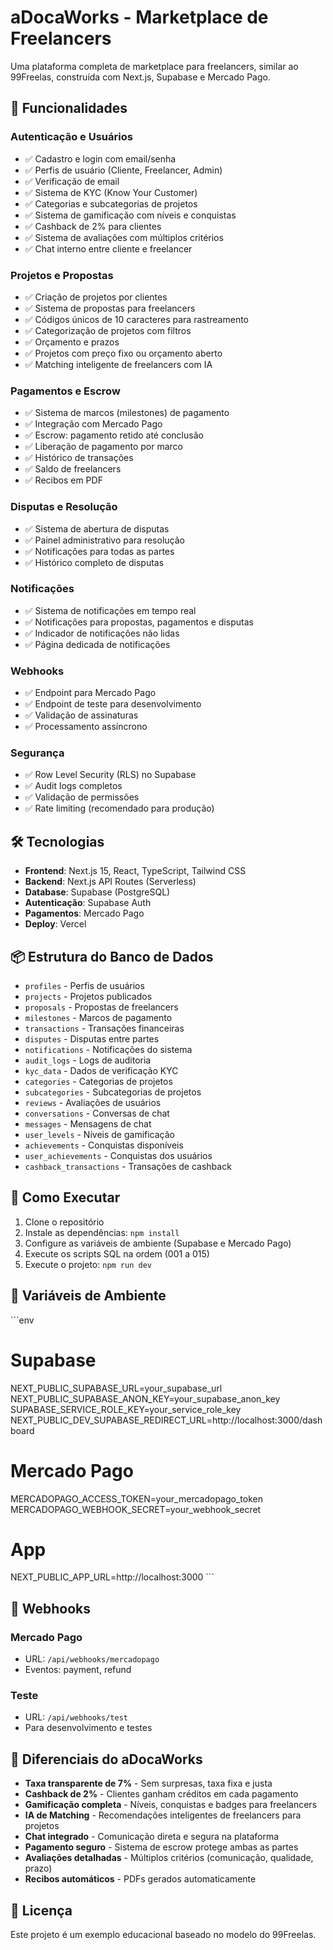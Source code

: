 # aDocaWorks - Marketplace de Freelancers

Uma plataforma completa de marketplace para freelancers, similar ao 99Freelas, construída com Next.js, Supabase e Mercado Pago.

## 🚀 Funcionalidades

### Autenticação e Usuários
- ✅ Cadastro e login com email/senha
- ✅ Perfis de usuário (Cliente, Freelancer, Admin)
- ✅ Verificação de email
- ✅ Sistema de KYC (Know Your Customer)
- ✅ Categorias e subcategorias de projetos
- ✅ Sistema de gamificação com níveis e conquistas
- ✅ Cashback de 2% para clientes
- ✅ Sistema de avaliações com múltiplos critérios
- ✅ Chat interno entre cliente e freelancer

### Projetos e Propostas
- ✅ Criação de projetos por clientes
- ✅ Sistema de propostas para freelancers
- ✅ Códigos únicos de 10 caracteres para rastreamento
- ✅ Categorização de projetos com filtros
- ✅ Orçamento e prazos
- ✅ Projetos com preço fixo ou orçamento aberto
- ✅ Matching inteligente de freelancers com IA

### Pagamentos e Escrow
- ✅ Sistema de marcos (milestones) de pagamento
- ✅ Integração com Mercado Pago
- ✅ Escrow: pagamento retido até conclusão
- ✅ Liberação de pagamento por marco
- ✅ Histórico de transações
- ✅ Saldo de freelancers
- ✅ Recibos em PDF

### Disputas e Resolução
- ✅ Sistema de abertura de disputas
- ✅ Painel administrativo para resolução
- ✅ Notificações para todas as partes
- ✅ Histórico completo de disputas

### Notificações
- ✅ Sistema de notificações em tempo real
- ✅ Notificações para propostas, pagamentos e disputas
- ✅ Indicador de notificações não lidas
- ✅ Página dedicada de notificações

### Webhooks
- ✅ Endpoint para Mercado Pago
- ✅ Endpoint de teste para desenvolvimento
- ✅ Validação de assinaturas
- ✅ Processamento assíncrono

### Segurança
- ✅ Row Level Security (RLS) no Supabase
- ✅ Audit logs completos
- ✅ Validação de permissões
- ✅ Rate limiting (recomendado para produção)

## 🛠️ Tecnologias

- **Frontend**: Next.js 15, React, TypeScript, Tailwind CSS
- **Backend**: Next.js API Routes (Serverless)
- **Database**: Supabase (PostgreSQL)
- **Autenticação**: Supabase Auth
- **Pagamentos**: Mercado Pago
- **Deploy**: Vercel

## 📦 Estrutura do Banco de Dados

- `profiles` - Perfis de usuários
- `projects` - Projetos publicados
- `proposals` - Propostas de freelancers
- `milestones` - Marcos de pagamento
- `transactions` - Transações financeiras
- `disputes` - Disputas entre partes
- `notifications` - Notificações do sistema
- `audit_logs` - Logs de auditoria
- `kyc_data` - Dados de verificação KYC
- `categories` - Categorias de projetos
- `subcategories` - Subcategorias de projetos
- `reviews` - Avaliações de usuários
- `conversations` - Conversas de chat
- `messages` - Mensagens de chat
- `user_levels` - Níveis de gamificação
- `achievements` - Conquistas disponíveis
- `user_achievements` - Conquistas dos usuários
- `cashback_transactions` - Transações de cashback

## 🚀 Como Executar

1. Clone o repositório
2. Instale as dependências: `npm install`
3. Configure as variáveis de ambiente (Supabase e Mercado Pago)
4. Execute os scripts SQL na ordem (001 a 015)
5. Execute o projeto: `npm run dev`

## 🔐 Variáveis de Ambiente

\`\`\`env
# Supabase
NEXT_PUBLIC_SUPABASE_URL=your_supabase_url
NEXT_PUBLIC_SUPABASE_ANON_KEY=your_supabase_anon_key
SUPABASE_SERVICE_ROLE_KEY=your_service_role_key
NEXT_PUBLIC_DEV_SUPABASE_REDIRECT_URL=http://localhost:3000/dashboard

# Mercado Pago
MERCADOPAGO_ACCESS_TOKEN=your_mercadopago_token
MERCADOPAGO_WEBHOOK_SECRET=your_webhook_secret

# App
NEXT_PUBLIC_APP_URL=http://localhost:3000
\`\`\`

## 📝 Webhooks

### Mercado Pago
- URL: `/api/webhooks/mercadopago`
- Eventos: payment, refund

### Teste
- URL: `/api/webhooks/test`
- Para desenvolvimento e testes

## 🎯 Diferenciais do aDocaWorks

- **Taxa transparente de 7%** - Sem surpresas, taxa fixa e justa
- **Cashback de 2%** - Clientes ganham créditos em cada pagamento
- **Gamificação completa** - Níveis, conquistas e badges para freelancers
- **IA de Matching** - Recomendações inteligentes de freelancers para projetos
- **Chat integrado** - Comunicação direta e segura na plataforma
- **Pagamento seguro** - Sistema de escrow protege ambas as partes
- **Avaliações detalhadas** - Múltiplos critérios (comunicação, qualidade, prazo)
- **Recibos automáticos** - PDFs gerados automaticamente

## 📄 Licença

Este projeto é um exemplo educacional baseado no modelo do 99Freelas.
